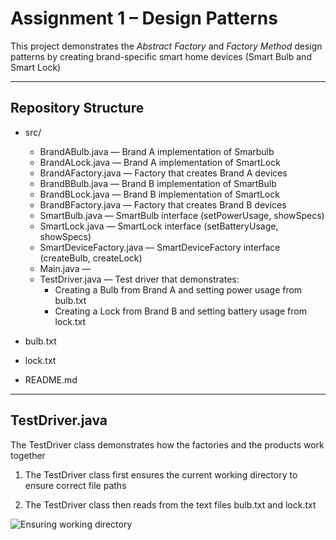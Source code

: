 # Assignment 1  – Design Patterns 

This project demonstrates the *Abstract Factory* and *Factory Method* design patterns by creating brand-specific smart home devices (Smart Bulb and Smart Lock)

---
##  Repository Structure

- src/  
  - BrandABulb.java — Brand A implementation of Smarbulb
  - BrandALock.java — Brand A implementation of SmartLock 
  - BrandAFactory.java — Factory that creates Brand A devices  
  - BrandBBulb.java — Brand B implementation of SmartBulb  
  - BrandBLock.java — Brand B implementation of SmartLock  
  - BrandBFactory.java — Factory that creates Brand B devices  
  - SmartBulb.java — SmartBulb interface (setPowerUsage, showSpecs)  
  - SmartLock.java — SmartLock interface (setBatteryUsage, showSpecs)  
  - SmartDeviceFactory.java — SmartDeviceFactory interface (createBulb, createLock)  
  - Main.java — 
  - TestDriver.java — Test driver that demonstrates:  
    - Creating a Bulb from Brand A and setting power usage from bulb.txt  
    - Creating a Lock from Brand B and setting battery usage from lock.txt  
- bulb.txt 
- lock.txt

- README.md 
---
##  TestDriver.java 

The TestDriver class demonstrates how the factories and the products work together

1. The TestDriver class first ensures the current working directory to ensure correct file paths 

2.  The TestDriver class then reads from the text files bulb.txt and lock.txt


![Ensuring working directory](https://photos.app.goo.gl/1qbnKSnnGAXTZnu48)

